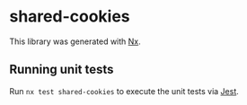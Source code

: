 # shared-cookies

This library was generated with [Nx](https://nx.dev).

## Running unit tests

Run `nx test shared-cookies` to execute the unit tests via [Jest](https://jestjs.io).
